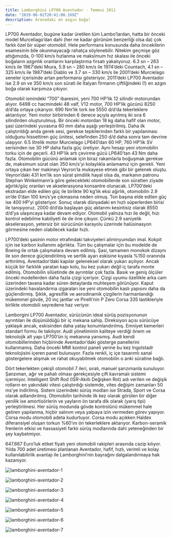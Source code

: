 ```yaml
---
title: Lamborghini LP700 Aventador - Temmuz 2011
date: "2019-06-02T20:41:00.169Z"
description: Arenadaki en azgın boğa!
---
```


LP700 Aventador, bugüne kadar üretilen tüm Lambo’lardan, hatta bir önceki model Murceliago’dan dahi (her ne kadar görünüm benzerliği olsa da) çok farklı özel bir süper otomobil. Hele performans konusunda daha öncekilerin esamesinin bile okunmayacağı rahatça söylenebilir. Nitekim geçmişe göz attığımızda, 0-100 km/s hızlanma ve maksimum hız skalası ile önceki boğaların azgınlık oranlarını karşılaştırma fırsatı yakalıyoruz. 6.3 sn – 263 km/s ile 1967’deki Mıura, 5.9 sn – 280 km/s ile 1974’deki Countach, 4.1 sn – 325 km/s ile 1987’deki Diablo ve 3.7 sn – 330 km/s ile 2001’deki Murcielago seneler içerisinde artan performansı gösteriyor. 2011’deki LP700 Aventador ise 2.9 sn ve 350 km/s son sürati ile İtalyan firmanın çiftliğindeki (!) en azgın boğa olarak karşımıza çıkıyor.

Otomobil ismindeki “700” ibaresini, yeni 700 HP’lik 12 silindir motorundan alıyor. 6498 cc hacmindeki 48 valf, V12 motor, 700 HP’lik gücünü 8250 d/d’da ortaya çıkarıyor. 690 Nm’lik tork ise 5550 d/d’da tekerleklere aktarılıyor. Yeni motor birbirinden 6 derece açıyla ayrılmış iki sıra 6 silindirden oluşturulmuş. Bir önceki motordan 18 kg daha hafif olan motor, şasi üzerindeki yuvasına 60 mm daha aşağı yerleştirilmiş. Daha ilk çalıştırıldığı anda gerek sesi, gerekse tepkilerinden farklı bir yapılanması olduğunu hissettiren güç ünitesi, selefinden 250 d/d daha sonra tam devrine ulaşıyor. 6.5 litrelik motor Murcielago LP640’dan 60 HP, 760 HP’lik SV serisinden ise 30 HP daha fazla güç üretiyor. Aynı hesap yeni otomobilin torku için de geçerli. 43 HP’lik artı çevirme gücü LP640’tan 43 Nm daha fazla. Otomobilin gücünü anlamak için biraz rakamlarla boğuşmak gerekse de, maksimum sürat olan 350 km/s’yi kolaylıkla anlamamız için gerekli. Yeni ortaya çıkan her makineyi Veyron’la mukayese etmek gibi bir gelenek oluştu. Veyron’daki 431 km’lik son sürat şimdilik hayal olsa da, markanın patronu Stephan Winkelmann’a göre gelecekteki otomobillerde son süratten ziyade ağırlık/güç oranları ve akselerasyona konsantre olunacak. LP700’deki ekstradan elde edilen güç ile birlikte 90 kg’lık eksi ağırlık, otomobilin 2.9 sn’de 0’dan 100 km/s’ye çıkmasına neden olmuş. Ton başına elde edilen güç ise 400 HP’yi gösteriyor. Sonuç olarak dünyadaki en hızlı süperlerden birisi ile tanışıyoruz. 2000 d/d’da başlayan güç aktarımı kesintisiz olarak 8550 d/d’ya ulaşıncaya kadar devam ediyor. Otomobil yalnıza hızı ile değil, hızı kontrol edebilme kabiliyeti ile de öne çıkıyor. Çünkü 2.9 saniyelik akselerasyon, yetersiz bir sürücünün karayolu üzerinde halüsinasyon görmesine neden olabilecek kadar hızlı.

LP700’deki şasinin motor etrafındaki takviyeleri aliminyumdan imal. Kokpit için ise karbon kullanımı ağırlıkta. Tüm bu çalışmalar için bu modelde de Boeing ile ortak çalışmalara devam edilmiş. Şasi, tamamen monokok dizaynı ile son derece güçlendirilmiş ve sertlik ayarı eskisine kıyasla %150 oranında arttırılmış. Aventador’daki kapılar geleneksel olarak yukarı açılıyor. Ancak küçük bir farklılık yaratan kapı kolu, bu kez yukarı değil iç tarafa monte edilmiş. Otomobilin silüetinde de ayrıntılar çok fazla. Basık ve geniş ölçüler önceki modellerden daha fazla çizgi içeriyor. Çizgi uyumu özellikle arka cam üzerinden tavana kadar süren detaylarda muhteşem görünüyor. Kaput üzerindeki havalandırma ızgaraları ise yeni otomobilin kaslı yapısını daha da güçlendirmiş. Şıklık, agresiflik ve aerodinamik çizgilerin harmanlandığı mükemmel gövde, 20 inç jantlar ve Pirelli’nin P Zero Corsa 335 lastikleriyle birlikte otomobili seyredene haz veriyor.

Lamborgini LP700 Aventador, sürücünün ideal sürüş pozisyonunun ayrıntıları ile düşünüldüğü bir iç mekana sahip. Direksiyon açısı sürücüye yaklaşık ancak, eskisinden daha yatay konumlandırılmış. Emniyet kemerleri standart formu ile takılıyor. Audi yönetiminin kaliteye verdiği önem ve teknolojik alt yapı LP700’ün iç mekanına yansımış. Audi kendi otomobillerinden hiçbirinde Aventador’daki gösterge panellerini kullanmamış. Daha önceki MMI kontrol paneli yerine bu kez Ingolstadr teknolojisini içeren panel bulunuyor. Fazla renkli, iç içe tasarımlı sanal göstergelere alışmak ve rahat okuyabilmek otomobilin o anki süratine bağlı.

Dört tekerlekten çekişli otomobil 7 ileri, sıralı, manuel şanzımanla sunuluyor. Şanzıman, ağır ve pahalı olması gerekçesiyle çift kavramalı sistemi içermiyor. Intelligent Shift Rod (ISR-Akıllı Değişken Rot) adı verilen ve değişik rotların en yakındaki vitesi çalıştırdığı sistemde, vites değişim zamanları 50 ms’ye indirilmiş. Sistem üzerindeki sürüş modları ise Strada, Sport ve Corsa olarak adlandırılmış. Otomobilin tarihinde ilk kez olarak görülen bir diğer yenilik ise amortisörlerin ve yayların ön tarafa dik olarak (yarış tipi) yerleştirilmesi. Her sürüş modunda gövde kontrolünü mükemmel hale getiren yapılanma, hiçbir salınım veya yalpaya izin vermeden görev yapıyor. Corsa modu otomobili adeta kudurtuyor. Corsa modu açıkken Haldex diferansiyel oluşan torkun %60’ını ön tekerleklere aktarıyor. Karbon-seramik frenlerin etkisi ve hassasiyeti farklı sürüş modlarında dahi yeteneğinden bir şey kaybetmiyor.

647.667 Euro’luk etiket fiyatı yeni otomobili rakipleri arasında cazip kılıyor. Yılda 700 adet üretimesi planlanan Aventador, hafif, hızlı, verimli ve kolay kullanılabilirlik avantajı ile Lamborghini’nin bayrağını dalgalandırmaya hak kazanıyor.

![lamborghini-aventador-1](./lamborghini-aventador-1.jpg)

![lamborghini-aventador-2](./lamborghini-aventador-2.jpg)

![lamborghini-aventador-3](./lamborghini-aventador-3.jpg)

![lamborghini-aventador-4](./lamborghini-aventador-4.jpeg)

![lamborghini-aventador-5](./lamborghini-aventador-5.jpg)

![lamborghini-aventador-6](./lamborghini-aventador-6.jpg)

![lamborghini-aventador-7](./lamborghini-aventador-7.jpeg)
